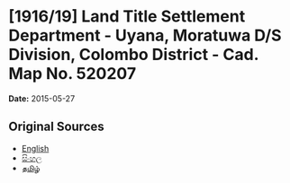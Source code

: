 # [1916/19] Land Title Settlement Department - Uyana, Moratuwa D/S Division, Colombo District - Cad. Map No. 520207

**Date:** 2015-05-27

## Original Sources

- [English](https://documents.gov.lk/view/extra-gazettes/2015/5/1916-19_E.pdf)
- [සිංහල](https://documents.gov.lk/view/extra-gazettes/2015/5/1916-19_S.pdf)
- [தமிழ்](https://documents.gov.lk/view/extra-gazettes/2015/5/1916-19_T.pdf)
